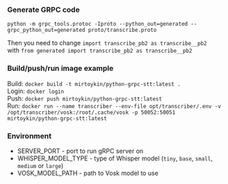 ### Generate GRPC code
```python -m grpc_tools.protoc -Iproto --python_out=generated --grpc_python_out=generated proto/transcribe.proto```

Then you need to change ```import transcribe_pb2 as transcribe__pb2```  
with ```from generated import transcribe_pb2 as transcribe__pb2```

### Build/push/run image example
Build: ```docker build -t mirtoykin/python-grpc-stt:latest .```   
Login: ```docker login```   
Push: ```docker push mirtoykin/python-grpc-stt:latest```  
Run: ```docker run --name transcriber --env-file opt/transcriber/.env -v /opt/transcriber/vosk:/root/.cache/vosk -p 50052:50051 mirtoykin/python-grpc-stt:latest```

### Environment
* SERVER_PORT - port to run gRPC server on
* WHISPER_MODEL_TYPE - type of Whisper model (```tiny```, ```base```, ```small```, ```medium``` or ```large```)
* VOSK_MODEL_PATH - path to Vosk model to use